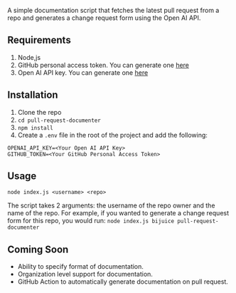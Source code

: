A simple documentation script that fetches the latest pull request from a repo and generates a change request form using the Open AI API.

## Requirements

1. Node,js
2. GitHub personal access token. You can generate one [here](https://docs.github.com/en/authentication/keeping-your-account-and-data-secure/creating-a-personal-access-token)
3. Open AI API key. You can generate one [here](https://platform.openai.com/account/api-keys)

## Installation

1. Clone the repo
2. `cd pull-request-documenter`
3. `npm install`
4. Create a `.env` file in the root of the project and add the following:

```
OPENAI_API_KEY=<Your Open AI API Key>
GITHUB_TOKEN=<Your GitHub Personal Access Token>
```

## Usage

`node index.js <username> <repo>`

The script takes 2 arguments: the username of the repo owner and the name of the repo. For example, if you wanted to generate a change request form for this repo, you would run: `node index.js bijuice pull-request-documenter`

## Coming Soon

- Ability to specify format of documentation.
- Organization level support for documentation.
- GitHub Action to automatically generate documentation on pull request.
